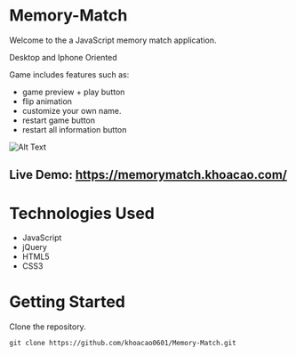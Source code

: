 
# Memory-Match
Welcome to the a JavaScript memory match application.

Desktop and Iphone Oriented

Game includes features such as:
- game preview + play button
- flip animation
- customize your own name.
- restart game button
- restart all information button

![Alt Text](https://github.com/khoacao0601/Memory-Match/blob/master/memory-match.gif)

## Live Demo: https://memorymatch.khoacao.com/

# Technologies Used
- JavaScript
- jQuery
- HTML5
- CSS3

# Getting Started
Clone the repository.

`git clone https://github.com/khoacao0601/Memory-Match.git`


